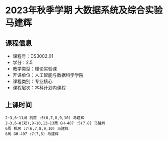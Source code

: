 # 2023年秋季学期 大数据系统及综合实验 马建辉






## 课程信息

- 课程号：DS3002.01
- 学分：2.5
- 教学类型：理论实验课
- 开课单位：人工智能与数据科学学院
- 课程类别：专业核心
- 课程层次：本科计划内课程

## 上课时间

```
2~3,6~11周 机房 :5(6,7,8,9,10) 马建辉
2~3,6~8(双),9~10,12~13周 GH-407 :5(7,8) 马建辉
6周 机房 :7(6,7,8,9,10) 马建辉
6周 GH-407 :7(7,8) 马建辉
```

